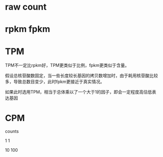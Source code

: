 # raw count

# rpkm fpkm

# TPM

TPM不一定比rpkm好，TPM更类似于比例，fpkm更类似于含量。

假设总核苷酸数固定，当一些长度较长基因的拷贝数增加时，由于耗用核苷酸比较多，导致总数目变少，此时fpkm更接近于真实情况。

如果此时选用TPM，相当于总体乘以了一个大于1的因子，即会一定程度高估低表达基因

# CPM

counts 

1          1

10      100

